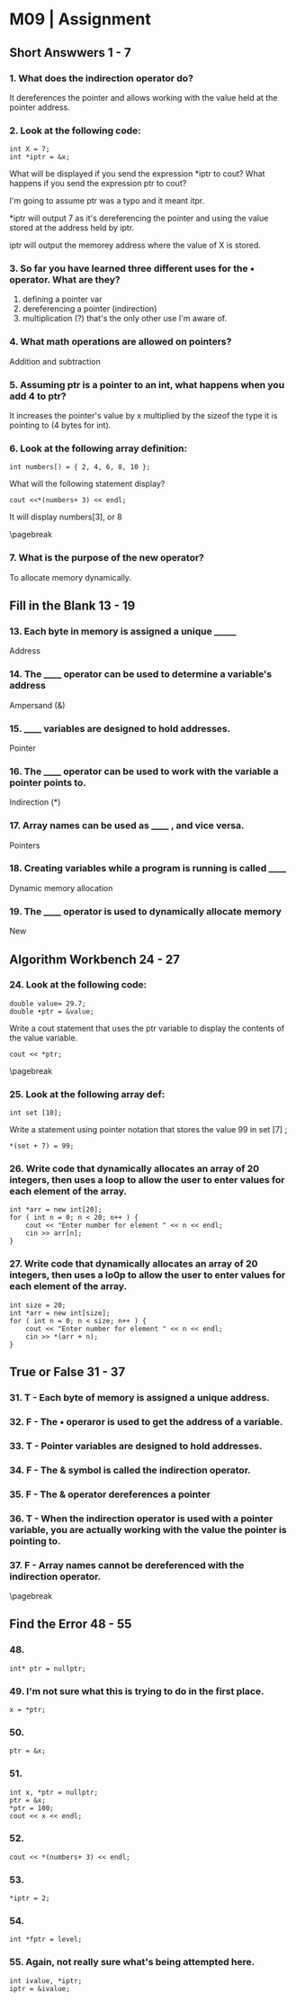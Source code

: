 # M09 | Assignment

## Short Answwers 1 - 7

### 1\. What does the indirection operator do?

It dereferences the pointer and allows working with the value held at the pointer address.

### 2\. Look at the following code:

```
int X = 7;
int *iptr = &x;
```
What will be displayed if you send the expression *iptr to cout? What happens if you send the expression ptr to cout?

I'm going to assume ptr was a typo and it meant itpr.

\*iptr will output 7 as it's dereferencing the pointer and using the value stored at the address held by iptr.

iptr will output the memorey address where the value of X is stored.

### 3\. So far you have learned three different uses for the • operator. What are they?

1. defining a pointer var
1. dereferencing a pointer (indirection)
1. multiplication (?) that's the only other use I'm aware of.


### 4\. What math operations are allowed on pointers?

Addition and subtraction

### 5\. Assuming ptr is a pointer to an int, what happens when you add 4 to ptr?

It increases the pointer's value by x multiplied by the sizeof the type it is pointing to (4 bytes for int).

### 6\. Look at the following array definition:

```
int numbers[) = { 2, 4, 6, 8, 10 };
```
What will the following statement display?
```
cout <<*(numbers+ 3) << endl;
```

It will display numbers[3], or 8

\pagebreak

### 7\. What is the purpose of the new operator?

To allocate memory dynamically.


## Fill in the Blank 13 - 19

### 13\. Each byte in memory is assigned a unique _____

Address

### 14\. The ____ operator can be used to determine a variable's address

Ampersand (&)

### 15\. ____ variables are designed to hold addresses.

Pointer

### 16\. The ____ operator can be used to work with the variable a pointer points to.

Indirection (*)

### 17\. Array names can be used as ____ , and vice versa.

Pointers

### 18\. Creating variables while a program is running is called ____

Dynamic memory allocation

### 19\. The ____ operator is used to dynamically allocate memory

New

## Algorithm Workbench 24 - 27


### 24\. Look at the following code:
```
double value= 29.7;
double •ptr = &value;
```
Write a cout statement that uses the ptr variable to display the contents of the value variable.

```
cout << *ptr;
```

\pagebreak

### 25\. Look at the following array def:

```
int set [10];
```
Write a statement using pointer notation that stores the value 99 in set [7] ;

```
*(set + 7) = 99;
```

### 26\. Write code that dynamically allocates an array of 20 integers, then uses a loop to allow the user to enter values for each element of the array.

```
int *arr = new int[20];
for ( int n = 0; n < 20; n++ ) {
    cout << "Enter number for element " << n << endl;
    cin >> arr[n];
}
```

### 27\. Write code that dynamically allocates an array of 20 integers, then uses a lo0p to allow the user to enter values for each element of the array.

```
int size = 20;
int *arr = new int[size];
for ( int n = 0; n < size; n++ ) {
    cout << "Enter number for element " << n << endl;
    cin >> *(arr + n);
}
```

## True or False 31 - 37

### 31\. T - Each byte of memory is assigned a unique address.

### 32\. F - The • operaror is used to get the address of a variable.

### 33\. T - Pointer variables are designed to hold addresses.

### 34\. F - The & symbol is called the indirection operator.

### 35\. F - The & operator dereferences a pointer

### 36\. T - When the indirection operator is used with a pointer variable, you are actually working with the value the pointer is pointing to.

### 37\. F - Array names cannot be dereferenced with the indirection operator.

\pagebreak

## Find the Error 48 - 55

### 48\. 

```
int* ptr = nullptr;
```

### 49\. I'm not sure what this is trying to do in the first place.
```
x = *ptr;
```

### 50\. 
```
ptr = &x;
```

### 51\.
```
int x, *ptr = nullptr;
ptr = &x;
*ptr = 100;
cout << x << endl;
```

### 52\.
`` cout << *(numbers+ 3) << endl; ``

### 53\.
`` *iptr = 2; ``


### 54\.
`` int *fptr = level; ``

### 55\. Again, not really sure what's being attempted here.
```
int ivalue, *iptr;
iptr = &ivalue;
```

